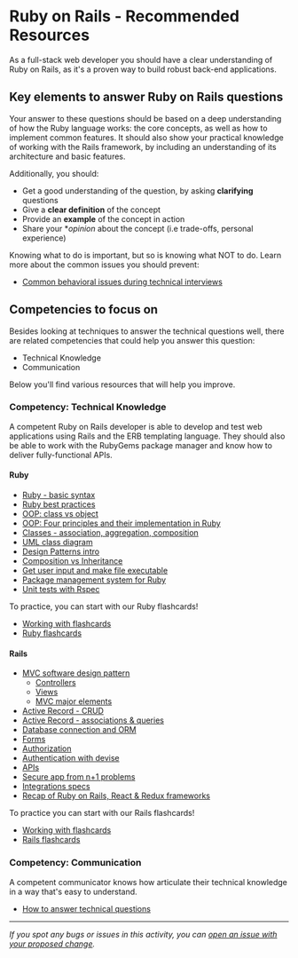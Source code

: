 # Ruby on Rails - Recommended Resources

As a full-stack web developer you should have a clear understanding of Ruby on Rails, as it's a proven way to build robust back-end applications.

## Key elements to answer Ruby on Rails questions

Your answer to these questions should be based on a deep understanding of how the Ruby language works: the core concepts, as well as how to implement common features. It should also show your practical knowledge of working with the Rails framework, by including an understanding of its architecture and basic features.

Additionally, you should:

- Get a good understanding of the question, by asking **clarifying** questions
- Give a **clear definition** of the concept
- Provide an **example** of the concept in action
- Share your \*_opinion_ about the concept (i.e trade-offs, personal experience)

Knowing what to do is important, but so is knowing what NOT to do. Learn more about the common issues you should prevent:

- [Common behavioral issues during technical interviews](../peer-interview-practice/articles/common_issues_during_interviews.md)

## Competencies to focus on

Besides looking at techniques to answer the technical questions well, there are related competencies that could help you answer this question:

- Technical Knowledge
- Communication

Below you'll find various resources that will help you improve.

### Competency: Technical Knowledge

A competent Ruby on Rails developer is able to develop and test web applications using Rails and the ERB templating language. They should also be able to work with the RubyGems package manager and know how to deliver fully-functional APIs.

#### Ruby

- [Ruby - basic syntax](https://github.com/microverseinc/curriculum-ruby/blob/main/simple-ruby/lessons/basic_syntax.md)
- [Ruby best practices](https://github.com/microverseinc/curriculum-ruby/blob/main/articles/ruby_best_practices.md)
- [OOP: class vs object](https://github.com/microverseinc/curriculum-ruby/blob/main/oop/lessons/class_vs_object.md)
- [OOP: Four principles and their implementation in Ruby](https://github.com/microverseinc/curriculum-ruby/blob/main/oop/lessons/four_principles.md)
- [Classes - association, aggregation, composition](https://github.com/microverseinc/curriculum-ruby/blob/main/oop/lessons/classes_associations_agregation_composition.md)
- [UML class diagram](https://github.com/microverseinc/curriculum-ruby/blob/main/oop/lessons/uml_class_diagram.md)
- [Design Patterns intro](https://github.com/microverseinc/curriculum-ruby/blob/main/oop/lessons/design_patterns_intro.md)
- [Composition vs Inheritance](https://github.com/microverseinc/curriculum-ruby/blob/main/oop/lessons/composition_vs_inheritance.md)
- [Get user input and make file executable](https://github.com/microverseinc/curriculum-ruby/blob/main/oop/lessons/console_apps.md)
- [Package management system for Ruby](https://github.com/microverseinc/curriculum-rails/blob/main/blog-app/lessons/gems_lesson.md)
- [Unit tests with Rspec](https://github.com/microverseinc/curriculum-ruby/blob/main/oop/lessons/rspec_unit_test.md)

To practice, you can start with our Ruby flashcards!

- [Working with flashcards](https://microverse.zendesk.com/hc/en-us/articles/12137352806419)
- [Ruby flashcards](https://www.brainscape.com/l/study?classes=21119581-12339301)

#### Rails

- [MVC software design pattern](https://github.com/microverseinc/curriculum-rails/blob/main/blog-app/lessons/MVC_lesson.md)
  - [Controllers](https://github.com/microverseinc/curriculum-rails/blob/main/blog-app/lessons/Controllers_lesson.md)
  - [Views](https://github.com/microverseinc/curriculum-rails/blob/main/blog-app/lessons/About_Views_lesson.md)
  - [MVC major elements](https://github.com/microverseinc/curriculum-rails/blob/main/blog-app/articles/MVC_major_elements.md)
- [Active Record - CRUD](https://github.com/microverseinc/curriculum-rails/blob/main/blog-app/lessons/active_record_crud.md)
- [Active Record - associations & queries](https://github.com/microverseinc/curriculum-rails/blob/main/blog-app/lessons/ActiveRecord_lesson.md)
- [Database connection and ORM](https://github.com/microverseinc/curriculum-rails/blob/main/blog-app/lessons/ORM_database_lesson.md)
- [Forms](https://github.com/microverseinc/curriculum-rails/blob/main/blog-app/lessons/Forms_lesson.md)
- [Authorization](https://github.com/microverseinc/curriculum-rails/blob/main/blog-app/lessons/authorization.md)
- [Authentication with devise](https://github.com/microverseinc/curriculum-rails/blob/main/blog-app/lessons/authentication_with_devise.md)
- [APIs](https://github.com/microverseinc/curriculum-rails/blob/main/blog-app/lessons/apis.md)
- [Secure app from n+1 problems](https://github.com/microverseinc/curriculum-rails/blob/main/blog-app/lessons/n%2B1_problem.md)
- [Integrations specs](https://github.com/microverseinc/curriculum-rails/blob/main/blog-app/lessons/integrations_lesson.md)
- [Recap of Ruby on Rails, React & Redux frameworks](https://github.com/microverseinc/curriculum-rails/blob/main/connect-frontend-frameworks/lessons/recap.md)

To practice you can start with our Rails flashcards!

- [Working with flashcards](https://microverse.zendesk.com/hc/en-us/articles/12137352806419)
- [Rails flashcards](https://www.brainscape.com/l/study?classes=21119581-12339299)

### Competency: Communication

A competent communicator knows how articulate their technical knowledge in a way that's easy to understand.

- [How to answer technical questions](../../interviewing/how-to-answer-technical-questions.md)

---

_If you spot any bugs or issues in this activity, you can [open an issue with your proposed change](https://github.com/microverseinc/curriculum-transversal-skills/blob/main/git-github/articles/open_issue.md)._
